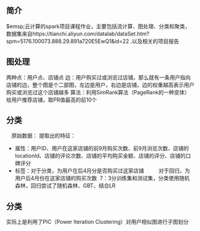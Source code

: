 ## 简介
$emsp;云计算的spark项目课程作业，主要包括流计算、图处理、分类和聚类，数据集来自https://tianchi.aliyun.com/datalab/dataSet.htm?spm=5176.100073.888.29.891a720E5EwQ1&id=22 .以及相关的项目报告

## 图处理
两种点：用户点、店铺点
边：用户购买过或浏览过店铺，那么就有一条用户指向店铺的边，整个图是个二部图，左边是用户，右边是店铺，边的权重越高表示用户购买或浏览过这个店铺越多
算法：利用SimRank算法（PageRank的一种变体）给用户推荐店铺，取PR值最高的前10个
  
## 分类
&emsp;原始数据：
提取出的特征：
- 属性：用户ID、用户在这家店铺的前9月购买次数、前9月浏览次数、店铺的locationId、店铺的评论次数、店铺的平均购买金额、店铺的评分、店铺的口碑评分
- 标签：对于分类，为用户在后4月分是否购买过这家店铺
          对于回归，为用户后4月份在这家店铺的购买次数
  7：3分训练集和测试集，分类使用随机森林，回归尝试了随机森林、GBT、结合LR
  
## 分类
  实际上是利用了PIC（Power Iteration Clustering）对用户相似图进行子图划分
